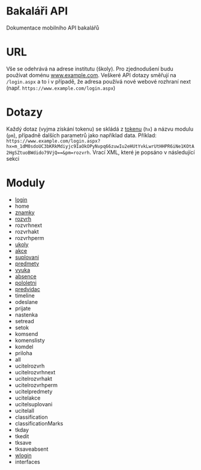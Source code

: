 # Bakaláři API
Dokumentace mobilního API bakalářů

# URL
Vše se odehrává na adrese institutu (školy). Pro zjednodušení budu používat doménu www.example.com. Veškeré API dotazy směřují na `/login.aspx` a to i v případě, že adresa používá nové webové rozhraní next (např. `https://www.example.com/login.aspx`)

# Dotazy
Každý dotaz (vyjma získání tokenu) se skládá z [tokenu](vypocitani_tokenu.md) (`hx`) a názvu modulu (`pm`), případně dalších parametrů jako například data. Příklad: `https://www.example.com/login.aspx?hx=m_1dM0sdoUC3bKRkMdiyjc9IaOkOPyNvpq66zuwIu2eHUtYvkLwrUtHHPR6iNe1KOtA2HgSZtuoBWdido79VjQ==&pm=rozvrh`. Vrací XML, které je popsáno v následující sekci

# Moduly
* [login](moduly/login.md)
* home
* [znamky](moduly/znamky.md)
* [rozvrh](moduly/rozvrh.md)
* rozvrhnext
* rozvrhakt
* rozvrhperm
* [ukoly](moduly/ukoly.md)
* [akce](moduly/akce.md)
* [suplovani](moduly/suplovani.md)
* [predmety](moduly/predmety.md)
* [vyuka](moduly/vyuka.md)
* [absence](moduly/absence.md)
* [pololetni](moduly/pololetni.md)
* [predvidac](moduly/predvidac.md)
* timeline
* odeslane
* prijate
* nastenka
* setread
* setok
* komsend
* komenslisty
* komdel
* priloha
* all
* ucitelrozvrh
* ucitelrozvrhnext
* ucitelrozvrhakt
* ucitelrozvrhperm
* ucitelpredmety
* ucitelakce
* ucitelsuplovani
* ucitelall
* classification
* classificationMarks
* tkday
* tkedit
* tksave
* tksaveabsent
* [wlogin](moduly/wlogin.md)
* interfaces
